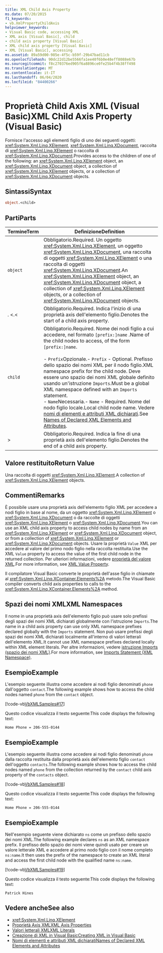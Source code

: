 ```yaml
---
title: XML Child Axis Property
ms.date: 07/20/2015
f1_keywords:
- vb.XmlPropertyChildAxis
helpviewer_keywords:
- Visual Basic code, accessing XML
- XML axis [Visual Basic], child
- child axis property [Visual Basic]
- XML child axis property [Visual Basic]
- XML [Visual Basic], accessing
ms.assetid: 89a59d00-985e-4f5c-b59f-29b47bad11cb
ms.openlocfilehash: 90dc22d12be5566fa1ee40f6b0e48eff8088e67b
ms.sourcegitcommit: f8c270376ed905f6a8896ce0fe25b4f4b38ff498
ms.translationtype: MT
ms.contentlocale: it-IT
ms.lasthandoff: 06/04/2020
ms.locfileid: "84400266"
---
```

# <a name="xml-child-axis-property-visual-basic"></a><span data-ttu-id="6970b-102">Proprietà Child Axis XML (Visual Basic)</span><span class="sxs-lookup"><span data-stu-id="6970b-102">XML Child Axis Property (Visual Basic)</span></span>
<span data-ttu-id="6970b-103">Fornisce l'accesso agli elementi figlio di uno dei seguenti oggetti: <xref:System.Xml.Linq.XElement>, <xref:System.Xml.Linq.XDocument>, raccolta di <xref:System.Xml.Linq.XElement> o raccolta di <xref:System.Xml.Linq.XDocument>.</span><span class="sxs-lookup"><span data-stu-id="6970b-103">Provides access to the children of one of the following: an <xref:System.Xml.Linq.XElement> object, an <xref:System.Xml.Linq.XDocument> object, a collection of <xref:System.Xml.Linq.XElement> objects, or a collection of <xref:System.Xml.Linq.XDocument> objects.</span></span>  
  
## <a name="syntax"></a><span data-ttu-id="6970b-104">Sintassi</span><span class="sxs-lookup"><span data-stu-id="6970b-104">Syntax</span></span>  
  
```vb  
object.<child>  
```  
  
## <a name="parts"></a><span data-ttu-id="6970b-105">Parti</span><span class="sxs-lookup"><span data-stu-id="6970b-105">Parts</span></span>  
  
|<span data-ttu-id="6970b-106">Termine</span><span class="sxs-lookup"><span data-stu-id="6970b-106">Term</span></span>|<span data-ttu-id="6970b-107">Definizione</span><span class="sxs-lookup"><span data-stu-id="6970b-107">Definition</span></span>|  
|---|---|  
|`object`|<span data-ttu-id="6970b-108">Obbligatorio.</span><span class="sxs-lookup"><span data-stu-id="6970b-108">Required.</span></span> <span data-ttu-id="6970b-109">Un oggetto <xref:System.Xml.Linq.XElement>, un oggetto <xref:System.Xml.Linq.XDocument>, una raccolta di oggetti <xref:System.Xml.Linq.XElement> o una raccolta di oggetti <xref:System.Xml.Linq.XDocument>.</span><span class="sxs-lookup"><span data-stu-id="6970b-109">An <xref:System.Xml.Linq.XElement> object, an <xref:System.Xml.Linq.XDocument> object, a collection of <xref:System.Xml.Linq.XElement> objects, or a collection of <xref:System.Xml.Linq.XDocument> objects.</span></span>|  
|<span data-ttu-id="6970b-110">. <</span><span class="sxs-lookup"><span data-stu-id="6970b-110">.<</span></span>|<span data-ttu-id="6970b-111">Obbligatorio.</span><span class="sxs-lookup"><span data-stu-id="6970b-111">Required.</span></span> <span data-ttu-id="6970b-112">Indica l'inizio di una proprietà axis dell'elemento figlio.</span><span class="sxs-lookup"><span data-stu-id="6970b-112">Denotes the start of a child axis property.</span></span>|  
|`child`|<span data-ttu-id="6970b-113">Obbligatorio.</span><span class="sxs-lookup"><span data-stu-id="6970b-113">Required.</span></span> <span data-ttu-id="6970b-114">Nome dei nodi figlio a cui accedere, nel formato `[prefix:]name` .</span><span class="sxs-lookup"><span data-stu-id="6970b-114">Name of the child nodes to access, of the form `[prefix:]name`.</span></span><br /><br /> <span data-ttu-id="6970b-115">-   `Prefix`Opzionale.</span><span class="sxs-lookup"><span data-stu-id="6970b-115">-   `Prefix` - Optional.</span></span> <span data-ttu-id="6970b-116">Prefisso dello spazio dei nomi XML per il nodo figlio.</span><span class="sxs-lookup"><span data-stu-id="6970b-116">XML namespace prefix for the child node.</span></span> <span data-ttu-id="6970b-117">Deve essere uno spazio dei nomi XML globale definito usando un'istruzione `Imports`.</span><span class="sxs-lookup"><span data-stu-id="6970b-117">Must be a global XML namespace defined with an `Imports` statement.</span></span><br /><span data-ttu-id="6970b-118">-   `Name`Necessaria.</span><span class="sxs-lookup"><span data-stu-id="6970b-118">-   `Name` - Required.</span></span> <span data-ttu-id="6970b-119">Nome del nodo figlio locale.</span><span class="sxs-lookup"><span data-stu-id="6970b-119">Local child node name.</span></span> <span data-ttu-id="6970b-120">Vedere [nomi di elementi e attributi XML dichiarati](../../programming-guide/language-features/xml/names-of-declared-xml-elements-and-attributes.md).</span><span class="sxs-lookup"><span data-stu-id="6970b-120">See [Names of Declared XML Elements and Attributes](../../programming-guide/language-features/xml/names-of-declared-xml-elements-and-attributes.md).</span></span>|  
|>|<span data-ttu-id="6970b-121">Obbligatorio.</span><span class="sxs-lookup"><span data-stu-id="6970b-121">Required.</span></span> <span data-ttu-id="6970b-122">Indica la fine di una proprietà axis dell'elemento figlio.</span><span class="sxs-lookup"><span data-stu-id="6970b-122">Denotes the end of a child axis property.</span></span>|  
  
## <a name="return-value"></a><span data-ttu-id="6970b-123">Valore restituito</span><span class="sxs-lookup"><span data-stu-id="6970b-123">Return Value</span></span>  
 <span data-ttu-id="6970b-124">Una raccolta di oggetti <xref:System.Xml.Linq.XElement>.</span><span class="sxs-lookup"><span data-stu-id="6970b-124">A collection of <xref:System.Xml.Linq.XElement> objects.</span></span>  
  
## <a name="remarks"></a><span data-ttu-id="6970b-125">Commenti</span><span class="sxs-lookup"><span data-stu-id="6970b-125">Remarks</span></span>  
 <span data-ttu-id="6970b-126">È possibile usare una proprietà axis dell'elemento figlio XML per accedere a nodi figlio in base al nome, da un oggetto <xref:System.Xml.Linq.XElement> o <xref:System.Xml.Linq.XDocument> o da raccolte di oggetti <xref:System.Xml.Linq.XElement> o <xref:System.Xml.Linq.XDocument>.</span><span class="sxs-lookup"><span data-stu-id="6970b-126">You can use an XML child axis property to access child nodes by name from an <xref:System.Xml.Linq.XElement> or <xref:System.Xml.Linq.XDocument> object, or from a collection of <xref:System.Xml.Linq.XElement> or <xref:System.Xml.Linq.XDocument> objects.</span></span> <span data-ttu-id="6970b-127">Usare la proprietà `Value` XML per accedere al valore del primo nodo figlio nella raccolta restituita.</span><span class="sxs-lookup"><span data-stu-id="6970b-127">Use the XML `Value` property to access the value of the first child node in the returned collection.</span></span> <span data-ttu-id="6970b-128">Per ulteriori informazioni, vedere [proprietà del valore XML](xml-value-property.md).</span><span class="sxs-lookup"><span data-stu-id="6970b-128">For more information, see [XML Value Property](xml-value-property.md).</span></span>  
  
 <span data-ttu-id="6970b-129">Il compilatore Visual Basic converte le proprietà dell'asse figlio in chiamate al <xref:System.Xml.Linq.XContainer.Elements%2A> metodo.</span><span class="sxs-lookup"><span data-stu-id="6970b-129">The Visual Basic compiler converts child axis properties to calls to the <xref:System.Xml.Linq.XContainer.Elements%2A> method.</span></span>  
  
## <a name="xml-namespaces"></a><span data-ttu-id="6970b-130">Spazi dei nomi XML</span><span class="sxs-lookup"><span data-stu-id="6970b-130">XML Namespaces</span></span>  
 <span data-ttu-id="6970b-131">Il nome in una proprietà axis dell'elemento figlio può usare solo prefissi degli spazi dei nomi XML dichiarati globalmente con l'istruzione `Imports`.</span><span class="sxs-lookup"><span data-stu-id="6970b-131">The name in a child axis property can use only XML namespace prefixes declared globally with the `Imports` statement.</span></span> <span data-ttu-id="6970b-132">Non può usare prefissi degli spazi dei nomi XML dichiarati localmente all'interno di valori letterali dell'elemento XML.</span><span class="sxs-lookup"><span data-stu-id="6970b-132">It cannot use XML namespace prefixes declared locally within XML element literals.</span></span> <span data-ttu-id="6970b-133">Per altre informazioni, vedere [istruzione Imports (spazio dei nomi XML)](../statements/imports-statement-xml-namespace.md).</span><span class="sxs-lookup"><span data-stu-id="6970b-133">For more information, see [Imports Statement (XML Namespace)](../statements/imports-statement-xml-namespace.md).</span></span>  
  
## <a name="example"></a><span data-ttu-id="6970b-134">Esempio</span><span class="sxs-lookup"><span data-stu-id="6970b-134">Example</span></span>  
 <span data-ttu-id="6970b-135">L'esempio seguente illustra come accedere ai nodi figlio denominati `phone` dall'oggetto `contact`.</span><span class="sxs-lookup"><span data-stu-id="6970b-135">The following example shows how to access the child nodes named `phone` from the `contact` object.</span></span>  
  
 [!code-vb[VbXMLSamples#17](~/samples/snippets/visualbasic/VS_Snippets_VBCSharp/VbXMLSamples/VB/XMLSamples7.vb#17)]  
  
 <span data-ttu-id="6970b-136">Questo codice visualizza il testo seguente:</span><span class="sxs-lookup"><span data-stu-id="6970b-136">This code displays the following text:</span></span>  
  
 `Home Phone = 206-555-0144`  
  
## <a name="example"></a><span data-ttu-id="6970b-137">Esempio</span><span class="sxs-lookup"><span data-stu-id="6970b-137">Example</span></span>  
 <span data-ttu-id="6970b-138">L'esempio seguente illustra come accedere ai nodi figlio denominati `phone` dalla raccolta restituita dalla proprietà axis dell'elemento figlio `contact` dell'oggetto `contacts`.</span><span class="sxs-lookup"><span data-stu-id="6970b-138">The following example shows how to access the child nodes named `phone` from the collection returned by the `contact` child axis property of the `contacts` object.</span></span>  
  
 [!code-vb[VbXMLSamples#18](~/samples/snippets/visualbasic/VS_Snippets_VBCSharp/VbXMLSamples/VB/XMLSamples7.vb#18)]  
  
 <span data-ttu-id="6970b-139">Questo codice visualizza il testo seguente:</span><span class="sxs-lookup"><span data-stu-id="6970b-139">This code displays the following text:</span></span>  
  
 `Home Phone = 206-555-0144`  
  
## <a name="example"></a><span data-ttu-id="6970b-140">Esempio</span><span class="sxs-lookup"><span data-stu-id="6970b-140">Example</span></span>  
 <span data-ttu-id="6970b-141">Nell'esempio seguente viene dichiarato `ns` come un prefisso dello spazio dei nomi XML.</span><span class="sxs-lookup"><span data-stu-id="6970b-141">The following example declares `ns` as an XML namespace prefix.</span></span> <span data-ttu-id="6970b-142">Il prefisso dello spazio dei nomi viene quindi usato per creare un valore letterale XML e accedere al primo nodo figlio con il nome completo `ns:name`.</span><span class="sxs-lookup"><span data-stu-id="6970b-142">It then uses the prefix of the namespace to create an XML literal and access the first child node with the qualified name `ns:name`.</span></span>  
  
 [!code-vb[VbXMLSamples#19](~/samples/snippets/visualbasic/VS_Snippets_VBCSharp/VbXMLSamples/VB/XMLSamples8.vb#19)]  
  
 <span data-ttu-id="6970b-143">Questo codice visualizza il testo seguente:</span><span class="sxs-lookup"><span data-stu-id="6970b-143">This code displays the following text:</span></span>  
  
 `Patrick Hines`  
  
## <a name="see-also"></a><span data-ttu-id="6970b-144">Vedere anche</span><span class="sxs-lookup"><span data-stu-id="6970b-144">See also</span></span>

- <xref:System.Xml.Linq.XElement>
- [<span data-ttu-id="6970b-145">Proprietà Axis XML</span><span class="sxs-lookup"><span data-stu-id="6970b-145">XML Axis Properties</span></span>](index.md)
- [<span data-ttu-id="6970b-146">Valori letterali XML</span><span class="sxs-lookup"><span data-stu-id="6970b-146">XML Literals</span></span>](../xml-literals/index.md)
- [<span data-ttu-id="6970b-147">Creazione di XML in Visual Basic</span><span class="sxs-lookup"><span data-stu-id="6970b-147">Creating XML in Visual Basic</span></span>](../../programming-guide/language-features/xml/creating-xml.md)
- [<span data-ttu-id="6970b-148">Nomi di elementi e attributi XML dichiarati</span><span class="sxs-lookup"><span data-stu-id="6970b-148">Names of Declared XML Elements and Attributes</span></span>](../../programming-guide/language-features/xml/names-of-declared-xml-elements-and-attributes.md)
